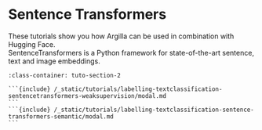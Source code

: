 # Sentence Transformers

These tutorials show you how Argilla can be used in combination with Hugging Face.\
SentenceTransformers is a Python framework for state-of-the-art sentence, text and image embeddings.

````{grid} 1 1 2 2
:class-container: tuto-section-2

```{include} /_static/tutorials/labelling-textclassification-sentencetransformers-weaksupervision/modal.md
```
```{include} /_static/tutorials/labelling-textclassification-sentence-transformers-semantic/modal.md
```
````
